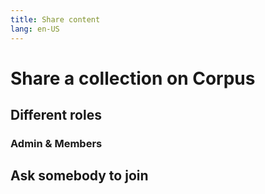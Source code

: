 ```yaml
---
title: Share content
lang: en-US
---
```

# Share a collection on Corpus

## Different roles

### Admin & Members

## Ask somebody to join